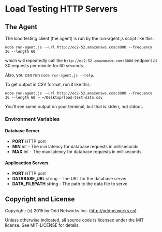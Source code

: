 # Load Testing HTTP Servers

The Agent
---------
The load testing client (the agent) is run by the run-agent.js script like this:

    node run-agent.js --url http://ec2-52.amazonaws.com:8080 --frequency 30 --length 60

which will repeatedly call the `http://ec2-52.amazonaws.com:8080` endpoint at 30 requests per minute for 60 seconds.

Also, you can run `node run-agent.js --help`.

To get output in CSV format, run it like this:

    node run-agent.js --url http://ec2-52.amazonaws.com:8080 --frequency 30 --length 60 > ~/Desktop/load-test-data.csv

You'll see some output on your terminal, but that is stderr, not stdout.

### Environment Variables
#### Database Server
* __PORT__ HTTP port
* __MIN__ int - The min latency for database requests in milliseconds
* __MAX__ int - The max latency for database requests in milliseconds

#### Applicaction Servers
* __PORT__ HTTP port
* __DATABASE_URL__ string - The URL for the database server
* __DATA_FILEPATH__ string - The path to the data file to serve

Copyright and License
---------------------
Copyright: (c) 2015 by Odd Networks Inc. (http://oddnetworks.co)

Unless otherwise indicated, all source code is licensed under the MIT license. See MIT-LICENSE for details.
